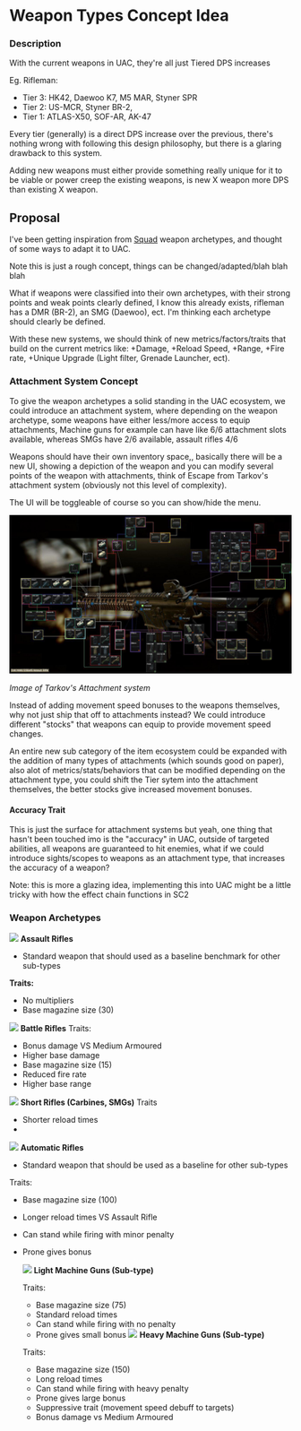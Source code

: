 # Weapon Types Concept Idea

### Description

With the current weapons in UAC, they're all just Tiered DPS increases

Eg. Rifleman: 
- Tier 3: HK42, Daewoo K7, M5 MAR, Styner SPR
- Tier 2: US-MCR, Styner BR-2, 
- Tier 1: ATLAS-X50, SOF-AR, AK-47

Every tier (generally) is a direct DPS increase over the previous, there's nothing wrong with following this design philosophy, but there is a glaring drawback to this system.

Adding new weapons must either provide something really unique for it to be viable or power creep the existing weapons, is new X weapon more DPS than existing X weapon.

## Proposal

I've been getting inspiration from [Squad](https://squad.fandom.com/wiki/Weapons) weapon archetypes, and thought of some ways to adapt it to UAC.

Note this is just a rough concept, things can be changed/adapted/blah blah blah

What if weapons were classified into their own archetypes, with their strong points and weak points clearly defined, I know this already exists, rifleman has a DMR (BR-2), an SMG (Daewoo), ect. I'm thinking each archetype should clearly be defined.

With these new systems, we should think of new metrics/factors/traits that build on the current metrics like: +Damage, +Reload Speed, +Range, +Fire rate, +Unique Upgrade (Light filter, Grenade Launcher, ect).

### Attachment System Concept

To give the weapon archetypes a solid standing in the UAC ecosystem, we could introduce an attachment system, where depending on the weapon archetype, some weapons have either less/more access to equip attachments, Machine guns for example can have like 6/6 attachment slots available, whereas SMGs have 2/6 available, assault rifles 4/6

Weapons should have their own inventory space,, basically there will be a new UI, showing a depiction of the weapon and you can modify several points of the weapon with attachments, think of Escape from Tarkov's attachment system (obviously not this level of complexity).

The UI will be toggleable of course so you can show/hide the menu.

![](Pasted%20image%2020250331130115.png)

*Image of Tarkov's Attachment system*

Instead of adding movement speed bonuses to the weapons themselves, why not just ship that off to attachments instead? We could introduce different "stocks" that weapons can equip to provide movement speed changes.

An entire new sub category of the item ecosystem could be expanded with the addition of many types of attachments (which sounds good on paper), also alot of metrics/stats/behaviors that can be modified depending on the attachment type, you could shift the Tier sytem into the attachment themselves, the better stocks give increased movement bonuses.

#### Accuracy Trait

This is just the surface for attachment systems but yeah, one thing that hasn't been touched imo is the "accuracy" in UAC, outside of targeted abilities, all weapons are guaranteed to hit enemies, what if we could introduce sights/scopes to weapons as an attachment type, that increases the accuracy of a weapon?

Note: this is more a glazing idea, implementing this into UAC might be a little tricky with how the effect chain functions in SC2

### Weapon Archetypes
![](https://static.wikia.nocookie.net/squad_gamepedia/images/b/b7/Icon_Inventory_category_rifle.png/revision/latest?cb=20240318051802) **Assault Rifles**

- Standard weapon that should used as a baseline benchmark for other sub-types

**Traits:** 
- No multipliers
- Base magazine size (30)

![](https://static.wikia.nocookie.net/squad_gamepedia/images/b/b7/Icon_Inventory_category_rifle.png/revision/latest?cb=20240318051802) **Battle Rifles**
Traits:
- Bonus damage VS Medium Armoured
- Higher base damage
- Base magazine size (15)
- Reduced fire rate
- Higher base range

![](https://static.wikia.nocookie.net/squad_gamepedia/images/b/b7/Icon_Inventory_category_rifle.png/revision/latest?cb=20240318051802) **Short Rifles (Carbines, SMGs)**
Traits
- Shorter reload times
- 
![](https://static.wikia.nocookie.net/squad_gamepedia/images/1/15/Icon_Inventory_category_machinegun.png/revision/latest?cb=20240318051249) **Automatic Rifles**

- Standard weapon that should be used as a baseline for other sub-types

Traits:

- Base magazine size (100)
- Longer reload times VS Assault Rifle
- Can stand while firing with minor penalty
- Prone gives bonus

	![](https://static.wikia.nocookie.net/squad_gamepedia/images/1/15/Icon_Inventory_category_machinegun.png/revision/latest?cb=20240318051249) **Light Machine Guns (Sub-type)**
	
	
	Traits:
	- Base magazine size (75)
	- Standard reload times
	- Can stand while firing with no penalty
	- Prone gives small bonus
	![](https://static.wikia.nocookie.net/squad_gamepedia/images/1/15/Icon_Inventory_category_machinegun.png/revision/latest?cb=20240318051249) **Heavy Machine Guns (Sub-type)**
	
	
	Traits:
	- Base magazine size (150)
	- Long reload times
	- Can stand while firing with heavy penalty
	- Prone gives large bonus
	- Suppressive trait (movement speed debuff to targets)
	- Bonus damage vs Medium Armoured




